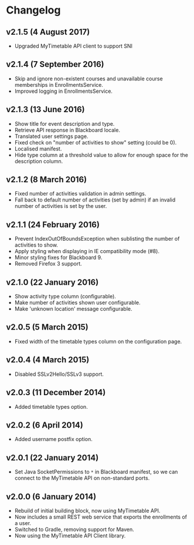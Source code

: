 # Changelog

## v2.1.5 (4 August 2017)

* Upgraded MyTimetable API client to support SNI

## v2.1.4 (7 September 2016)

* Skip and ignore non-existent courses and unavailable course memberships in EnrollmentsService.
* Improved logging in EnrollmentsService.

## v2.1.3 (13 June 2016)

* Show title for event description and type.
* Retrieve API response in Blackboard locale.
* Translated user settings page.
* Fixed check on "number of activities to show" setting (could be 0).
* Localised manifest.
* Hide type column at a threshold value to allow for enough space for the description column.

## v2.1.2 (8 March 2016)

* Fixed number of activities validation in admin settings.
* Fall back to default number of activities (set by admin) if an invalid number of activities is set by the user.

## v2.1.1 (24 February 2016)

* Prevent IndexOutOfBoundsException when sublisting the number of activities to show.
* Apply styling when displaying in IE compatibility mode (#8).
* Minor styling fixes for Blackboard 9.
* Removed Firefox 3 support.

## v2.1.0 (22 January 2016)

* Show activity type column (configurable).
* Make number of activities shown user configurable.
* Make 'unknown location' message configurable.

## v2.0.5 (5 March 2015)

* Fixed width of the timetable types column on the configuration page.

## v2.0.4 (4 March 2015)

* Disabled SSLv2Hello/SSLv3 support.

## v2.0.3 (11 December 2014)

* Added timetable types option.

## v2.0.2 (6 April 2014)

* Added username postfix option.

## v2.0.1 (22 January 2014)

* Set Java SocketPermissions to `*` in Blackboard manifest, so we can connect to the MyTimetable API on non-standard ports.

## v2.0.0 (6 January 2014)

* Rebuild of initial building block, now using MyTimetable API.
* Now includes a small REST web service that exports the enrollments of a user.
* Switched to Gradle, removing support for Maven.
* Now using the MyTimetable API Client library.

